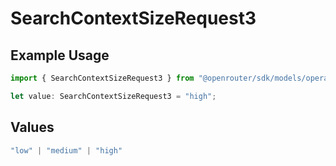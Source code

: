 # SearchContextSizeRequest3

## Example Usage

```typescript
import { SearchContextSizeRequest3 } from "@openrouter/sdk/models/operations";

let value: SearchContextSizeRequest3 = "high";
```

## Values

```typescript
"low" | "medium" | "high"
```